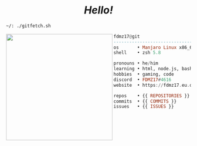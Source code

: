   <h1 align="center">
  <i>Hello!</i>
</h1>


```sh
~/: ./gitfetch.sh
```

<img align="left" src="https://avatars.githubusercontent.com/u/85776604?v=4" width="290" />

```haskell
fdmz17@git
------------------------------
os       • Manjaro Linux x86_64
shell    • zsh 5.8

pronouns • he/him
learning • html, node.js, bash
hobbies  • gaming, code
discord  • FDMZ17#4616
website  • https://fdmz17.eu.org

repos    • {{ REPOSITORIES }}
commits  • {{ COMMITS }}
issues   • {{ ISSUES }}
```
